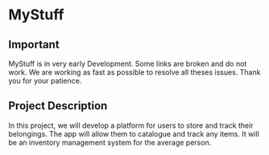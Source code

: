 # MyStuff

## Important

MyStuff is in very early Development. Some links are broken and do not work. We are working as fast as possible to resolve all theses issues. Thank you for your patience.


## Project Description

In this project, we will develop a platform for users to store and track their belongings. The app will allow them to catalogue and track any items. It will be an inventory management system for the average person. 


